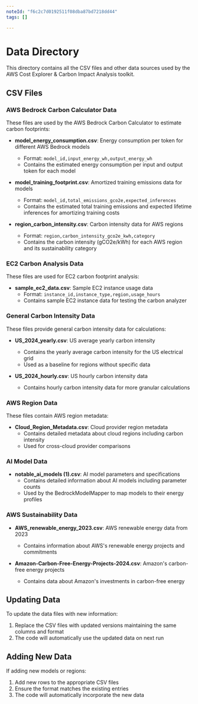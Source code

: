 ```yaml
---
noteId: "f6c2c7d0192511f08dba87bd7218dd44"
tags: []

---
```


# Data Directory

This directory contains all the CSV files and other data sources used by the AWS Cost Explorer & Carbon Impact Analysis toolkit.

## CSV Files

### AWS Bedrock Carbon Calculator Data

These files are used by the AWS Bedrock Carbon Calculator to estimate carbon footprints:

- **model_energy_consumption.csv**: Energy consumption per token for different AWS Bedrock models
  - Format: `model_id,input_energy_wh,output_energy_wh`
  - Contains the estimated energy consumption per input and output token for each model

- **model_training_footprint.csv**: Amortized training emissions data for models
  - Format: `model_id,total_emissions_gco2e,expected_inferences`
  - Contains the estimated total training emissions and expected lifetime inferences for amortizing training costs

- **region_carbon_intensity.csv**: Carbon intensity data for AWS regions
  - Format: `region,carbon_intensity_gco2e_kwh,category`
  - Contains the carbon intensity (gCO2e/kWh) for each AWS region and its sustainability category

### EC2 Carbon Analysis Data

These files are used for EC2 carbon footprint analysis:

- **sample_ec2_data.csv**: Sample EC2 instance usage data
  - Format: `instance_id,instance_type,region,usage_hours`
  - Contains sample EC2 instance data for testing the carbon analyzer

### General Carbon Intensity Data

These files provide general carbon intensity data for calculations:

- **US_2024_yearly.csv**: US average yearly carbon intensity
  - Contains the yearly average carbon intensity for the US electrical grid
  - Used as a baseline for regions without specific data

- **US_2024_hourly.csv**: US hourly carbon intensity data
  - Contains hourly carbon intensity data for more granular calculations

### AWS Region Data

These files contain AWS region metadata:

- **Cloud_Region_Metadata.csv**: Cloud provider region metadata
  - Contains detailed metadata about cloud regions including carbon intensity
  - Used for cross-cloud provider comparisons

### AI Model Data

- **notable_ai_models (1).csv**: AI model parameters and specifications
  - Contains detailed information about AI models including parameter counts
  - Used by the BedrockModelMapper to map models to their energy profiles

### AWS Sustainability Data

- **AWS_renewable_energy_2023.csv**: AWS renewable energy data from 2023
  - Contains information about AWS's renewable energy projects and commitments

- **Amazon-Carbon-Free-Energy-Projects-2024.csv**: Amazon's carbon-free energy projects
  - Contains data about Amazon's investments in carbon-free energy

## Updating Data

To update the data files with new information:

1. Replace the CSV files with updated versions maintaining the same columns and format
2. The code will automatically use the updated data on next run

## Adding New Data

If adding new models or regions:

1. Add new rows to the appropriate CSV files
2. Ensure the format matches the existing entries
3. The code will automatically incorporate the new data 